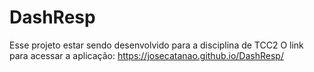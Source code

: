 # DashResp
Esse projeto estar sendo desenvolvido para a disciplina de TCC2
O link para acessar a aplicação: https://josecatanao.github.io/DashResp/
